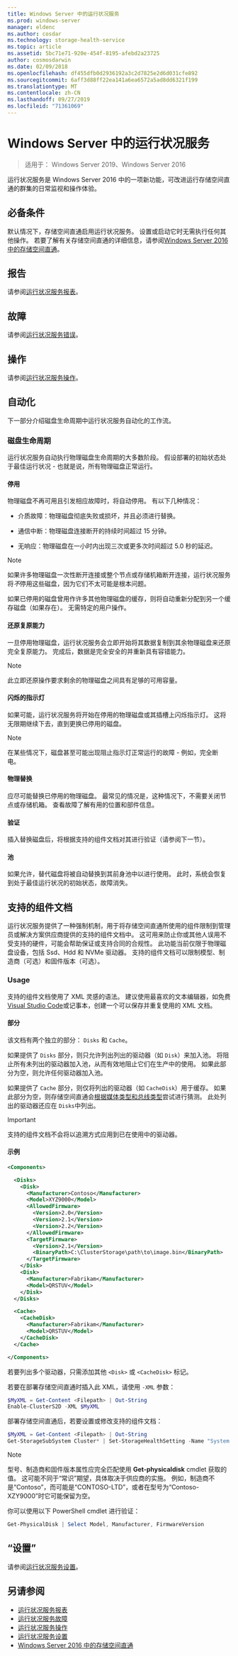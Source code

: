 ```yaml
---
title: Windows Server 中的运行状况服务
ms.prod: windows-server
manager: eldenc
ms.author: cosdar
ms.technology: storage-health-service
ms.topic: article
ms.assetid: 5bc71e71-920e-454f-8195-afebd2a23725
author: cosmosdarwin
ms.date: 02/09/2018
ms.openlocfilehash: df455dfb0d2936192a3c2d7825e2d6d031cfe892
ms.sourcegitcommit: 6aff3d88ff22ea141a6ea6572a5ad8dd6321f199
ms.translationtype: MT
ms.contentlocale: zh-CN
ms.lasthandoff: 09/27/2019
ms.locfileid: "71361069"
---
```

# <a name="health-service-in-windows-server"></a>Windows Server 中的运行状况服务

> 适用于： Windows Server 2019、Windows Server 2016

运行状况服务是 Windows Server 2016 中的一项新功能，可改进运行存储空间直通的群集的日常监视和操作体验。

## <a name="prerequisites"></a>必备条件  

默认情况下，存储空间直通启用运行状况服务。 设置或启动它时无需执行任何其他操作。 若要了解有关存储空间直通的详细信息，请参阅[Windows Server 2016 中的存储空间直通](../storage/storage-spaces/storage-spaces-direct-overview.md)。  

## <a name="reports"></a>报告

请参阅[运行状况服务报表](health-service-reports.md)。

## <a name="faults"></a>故障

请参阅[运行状况服务错误](health-service-faults.md)。

## <a name="actions"></a>操作

请参阅[运行状况服务操作](health-service-actions.md)。

## <a name="automation"></a>自动化  

下一部分介绍磁盘生命周期中运行状况服务自动化的工作流。  

### <a name="disk-lifecycle"></a>磁盘生命周期   

运行状况服务自动执行物理磁盘生命周期的大多数阶段。 假设部署的初始状态处于最佳运行状况 - 也就是说，所有物理磁盘正常运行。  

#### <a name="retirement"></a>停用  

物理磁盘不再可用且引发相应故障时，将自动停用。 有以下几种情况：  

-   介质故障：物理磁盘彻底失败或损坏，并且必须进行替换。  

-   通信中断：物理磁盘连接断开的持续时间超过 15 分钟。  

-   无响应：物理磁盘在一小时内出现三次或更多次时间超过 5.0 秒的延迟。  

>[!NOTE]
> 如果许多物理磁盘一次性断开连接或整个节点或存储机箱断开连接，运行状况服务将*不*停用这些磁盘，因为它们不太可能是根本问题。  

如果已停用的磁盘曾用作许多其他物理磁盘的缓存，则将自动重新分配到另一个缓存磁盘（如果存在）。 无需特定的用户操作。  

#### <a name="restoring-resiliency"></a>还原复原能力  

一旦停用物理磁盘，运行状况服务会立即开始将其数据复制到其余物理磁盘来还原完全复原能力。 完成后，数据是完全安全的并重新具有容错能力。  

>[!NOTE]
> 此立即还原操作要求剩余的物理磁盘之间具有足够的可用容量。  

#### <a name="blinking-the-indicator-light"></a>闪烁的指示灯  

如果可能，运行状况服务将开始在停用的物理磁盘或其插槽上闪烁指示灯。 这将无限期继续下去，直到更换已停用的磁盘。  

>[!NOTE]
> 在某些情况下，磁盘甚至可能出现阻止指示灯正常运行的故障 - 例如，完全断电。  

#### <a name="physical-replacement"></a>物理替换  

应尽可能替换已停用的物理磁盘。 最常见的情况是，这种情况下，不需要关闭节点或存储机箱。 查看故障了解有用的位置和部件信息。  

#### <a name="verification"></a>验证

插入替换磁盘后，将根据支持的组件文档对其进行验证（请参阅下一节）。

#### <a name="pooling"></a>池  

如果允许，替代磁盘将被自动替换到其前身池中以进行使用。 此时，系统会恢复到处于最佳运行状况的初始状态，故障消失。  

## <a name="supported-components-document"></a>支持的组件文档  

运行状况服务提供了一种强制机制，用于将存储空间直通所使用的组件限制到管理员或解决方案供应商提供的支持的组件文档中。 这可用来防止你或其他人误用不受支持的硬件，可能会帮助保证或支持合同的合规性。 此功能当前仅限于物理磁盘设备，包括 Ssd、Hdd 和 NVMe 驱动器。 支持的组件文档可以限制模型、制造商（可选）和固件版本（可选）。

### <a name="usage"></a>Usage  

支持的组件文档使用了 XML 灵感的语法。 建议使用最喜欢的文本编辑器，如免费[Visual Studio Code](http://code.visualstudio.com/)或记事本，创建一个可以保存并重复使用的 XML 文档。

#### <a name="sections"></a>部分

该文档有两个独立的部分： `Disks` 和 `Cache`。

如果提供了 `Disks` 部分，则只允许列出列出的驱动器（如 `Disk`）来加入池。 将阻止所有未列出的驱动器加入池，从而有效地阻止它们在生产中的使用。 如果此部分为空，则允许任何驱动器加入池。

如果提供了 `Cache` 部分，则仅将列出的驱动器（如 `CacheDisk`）用于缓存。 如果此部分为空，则存储空间直通会[根据媒体类型和总线类型](../storage/storage-spaces/understand-the-cache.md#cache-drives-are-selected-automatically)尝试进行猜测。 此处列出的驱动器还应在 `Disks`中列出。

>[!IMPORTANT]
> 支持的组件文档不会将以追溯方式应用到已在使用中的驱动器。  

#### <a name="example"></a>示例

```XML
<Components>

  <Disks>
    <Disk>
      <Manufacturer>Contoso</Manufacturer>
      <Model>XYZ9000</Model>
      <AllowedFirmware>
        <Version>2.0</Version>
        <Version>2.1</Version>
        <Version>2.2</Version>
      </AllowedFirmware>
      <TargetFirmware>
        <Version>2.1</Version>
        <BinaryPath>C:\ClusterStorage\path\to\image.bin</BinaryPath>
      </TargetFirmware>
    </Disk>
    <Disk>
      <Manufacturer>Fabrikam</Manufacturer>
      <Model>QRSTUV</Model>
    </Disk>
  </Disks>

  <Cache>
    <CacheDisk>
      <Manufacturer>Fabrikam</Manufacturer>
      <Model>QRSTUV</Model>
    </CacheDisk>
  </Cache>

</Components>

```

若要列出多个驱动器，只需添加其他 `<Disk>` 或 `<CacheDisk>` 标记。

若要在部署存储空间直通时插入此 XML，请使用 `-XML` 参数：

```PowerShell
$MyXML = Get-Content <Filepath> | Out-String  
Enable-ClusterS2D -XML $MyXML
```

部署存储空间直通后，若要设置或修改支持的组件文档：

```PowerShell
$MyXML = Get-Content <Filepath> | Out-String  
Get-StorageSubSystem Cluster* | Set-StorageHealthSetting -Name "System.Storage.SupportedComponents.Document" -Value $MyXML  
```

>[!NOTE]
>型号、制造商和固件版本属性应完全匹配使用 **Get-physicaldisk** cmdlet 获取的值。 这可能不同于“常识”期望，具体取决于供应商的实施。 例如，制造商不是“Contoso”，而可能是“CONTOSO-LTD”，或者在型号为“Contoso-XZY9000”时它可能保留为空。  

你可以使用以下 PowerShell cmdlet 进行验证：  

```PowerShell
Get-PhysicalDisk | Select Model, Manufacturer, FirmwareVersion  
```

## <a name="settings"></a>“设置”

请参阅[运行状况服务设置](health-service-settings.md)。

## <a name="see-also"></a>另请参阅

- [运行状况服务报表](health-service-reports.md)
- [运行状况服务故障](health-service-faults.md)
- [运行状况服务操作](health-service-actions.md)
- [运行状况服务设置](health-service-settings.md)
- [Windows Server 2016 中的存储空间直通](../storage/storage-spaces/storage-spaces-direct-overview.md)
